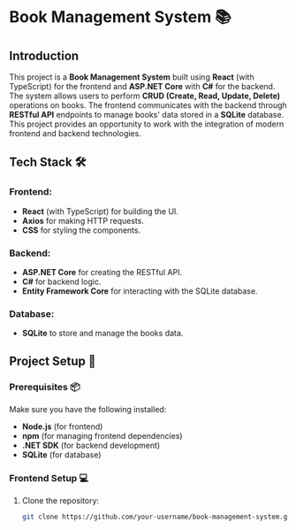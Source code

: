 # Book Management System 📚

## **Introduction**
This project is a **Book Management System** built using **React** (with TypeScript) for the frontend and **ASP.NET Core** with **C#** for the backend. The system allows users to perform **CRUD (Create, Read, Update, Delete)** operations on books. The frontend communicates with the backend through **RESTful API** endpoints to manage books' data stored in a **SQLite** database. This project provides an opportunity to work with the integration of modern frontend and backend technologies.

## **Tech Stack** 🛠️

### **Frontend**:
- **React** (with TypeScript) for building the UI.
- **Axios** for making HTTP requests.
- **CSS** for styling the components.

### **Backend**:
- **ASP.NET Core** for creating the RESTful API.
- **C#** for backend logic.
- **Entity Framework Core** for interacting with the SQLite database.

### **Database**:
- **SQLite** to store and manage the books data.

## **Project Setup** 🚀

### **Prerequisites** 📦
Make sure you have the following installed:
- **Node.js** (for frontend)
- **npm** (for managing frontend dependencies)
- **.NET SDK** (for backend development)
- **SQLite** (for database)

### **Frontend Setup** 💻

1. Clone the repository:
   ```bash
   git clone https://github.com/your-username/book-management-system.git
